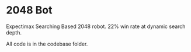 # 2048 Bot

Expectimax Searching Based 2048 robot. 22% win rate at dynamic search depth.

All code is in the codebase folder.
